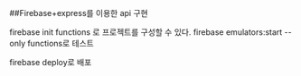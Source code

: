 ##Firebase+express를 이용한 api 구현

firebase init functions 로 프로젝트를 구성할 수 있다.
firebase emulators:start --only functions로 테스트

firebase deploy로 배포
